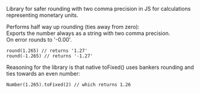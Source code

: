 
Library for safer rounding with two comma precision in JS for calculations representing monetary units.  

Performs half way up rounding (ties away from zero):  
Exports the number always as a string with two comma precision.   
On error rounds to '-0.00'.  

```
round(1.265) // returns '1.27'
round(-1.265) // returns '-1.27'
```

Reasoning for the library is that native toFixed() uses bankers rounding and ties towards an even number:  

```
Number(1.265).toFixed(2) // which returns 1.26
```
